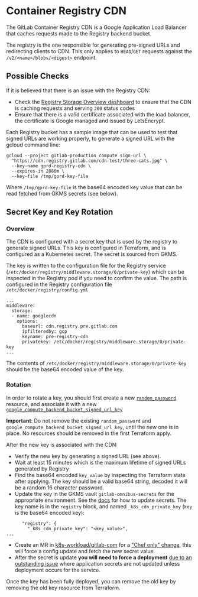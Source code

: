 # Container Registry CDN

The GitLab Container Registry CDN is a Google Application Load Balancer that caches requests made to the Registry backend bucket.

The registry is the one responsible for generating pre-signed URLs and redirecting clients to CDN. This only applies to `HEAD`/`GET` requests against the `/v2/<name>/blobs/<digest>` endpoint.

## Possible Checks

If it is believed that there is an issue with the Registry CDN:
- Check the [Registry Storage Overview dashboard](https://dashboards.gitlab.net/d/registry-storage/registry-storage-detail?from=now-1h&to=now&var-PROMETHEUS_DS=Global&var-environment=gprd&var-stage=main&orgId=1) to ensure that the CDN is caching requests and serving `200` status codes
- Ensure that there is a valid certificate associated with the load balancer, the certificate is Google managed and issued by LetsEncrypt.

Each Registry bucket has a sample image that can be used to test that signed URLs are working properly, to generate a signed URL with the gcloud command line:

```
gcloud --project gitlab-production compute sign-url \
  "https://cdn.registry.gitlab.com/cdn-test/three-cats.jpg" \
  --key-name gprd-registry-cdn \
  --expires-in 2880m \
  --key-file /tmp/gprd-key-file
```

Where `/tmp/gprd-key-file` is the base64 encoded key value that can be read fetched from GKMS secrets (see below).

## Secret Key and Key Rotation
### Overview

The CDN is configured with a secret key that is used by the registry to generate signed URLs. This key is configured in Terraform, and is configured as a Kubernetes secret. The secret is sourced from GKMS.

The key is written to the configuration file for the Registry service (`/etc/docker/registry/middleware.storage/0/private-key`) which can be inspected in the Registry pod if you need to confirm the value.
The path is configured in the Registry configuration file `/etc/docker/registry/config.yml`

```
...
middleware:
  storage:
  - name: googlecdn
    options:
      baseurl: cdn.registry.pre.gitlab.com
      ipfilteredby: gcp
      keyname: pre-registry-cdn
      privatekey: /etc/docker/registry/middleware.storage/0/private-key
...
```

The contents of `/etc/docker/registry/middleware.storage/0/private-key` should be the base64 encoded value of the key.

### Rotation

In order to rotate a key, you should first create a new [`random_password`](https://ops.gitlab.net/gitlab-com/gl-infra/config-mgmt/-/blob/05e2b7dbbe1fc46740b16efe9e15802ec26eea01/modules/lb-cdn/main.tf#L1-4) resource, and associate it with a new [`google_compute_backend_bucket_signed_url_key`](https://ops.gitlab.net/gitlab-com/gl-infra/config-mgmt/-/blob/05e2b7dbbe1fc46740b16efe9e15802ec26eea01/modules/lb-cdn/main.tf#L15-20)

**Important**: Do not remove the existing `random_password` and `google_compute_backend_bucket_signed_url_key`, until the new one is in place. No resources should be removed in the first Terraform apply.

After the new key is associated with the CDN:

- Verify the new key by generating a signed URL (see above).
- Wait at least 15 minutes which is the maximum lifetime of signed URLs generated by Registry
- Find the base64 encoded `key_value`  by inspecting the Terraform state after applying. The key should be a valid base64 string, decoded it will be a random 16 character password.
- Update the key in the GKMS vault `gitlab-omnibus-secrets` for the appropriate environment. See the [docs](https://gitlab.com/gitlab-com/runbooks/-/blob/master/docs/uncategorized/gkms-chef-secrets.md) for how to update secrets. The key name is in the `registry` block, and named `_k8s_cdn_private_key` (`key` is the base64 encoded key):

```
      "registry": {
        "_k8s_cdn_private_key": "<key_value>",
...

```
- Create an MR in [k8s-workload/gitlab-com](https://gitlab.com/gitlab-com/gl-infra/k8s-workloads/gitlab-com) for a ["Chef only" change](https://gitlab.com/gitlab-com/gl-infra/k8s-workloads/gitlab-com/-/blob/9320b1e58f53711ec39057c99d17dad76bcdcb92/CHEF_CONFIG_UPDATE), this will force a config update and fetch the new secret value.
- After the secret is update **you will need to force a deployment** [due to an outstanding issue](https://gitlab.com/gitlab-com/gl-infra/delivery/-/issues/2189) where application secrets are not updated unless deployment occurs for the service.

Once the key has been fully deployed, you can remove the old key by removing the old key resource from Terraform.
